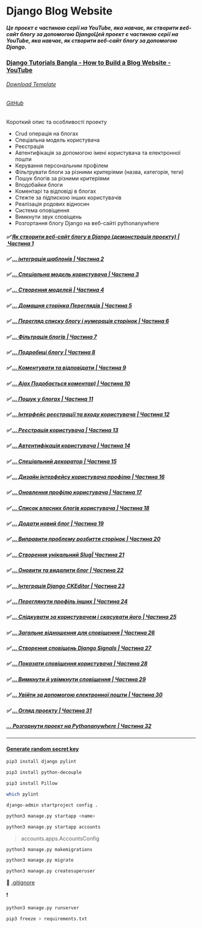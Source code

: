 # Django Blog Website

***Це проєкт є частиною серії на YouTube, яка навчає, як створити веб-сайт
блогу за допомогою DjangoЦей проект є частиною серії на YouTube, яка навчає, як
створити веб-сайт блогу за допомогою Django.***

### [Django Tutorials Bangla - How to Build a Blog Website - YouTube](https://www.youtube.com/playlist?list=PLoomN1iY7V9neojqrkqPVvE0GdmfOTcht)

###### [Download Template](https://templatemo.com/tm-551-stand-blog)

###### [GitHub](https://github.com/MoinulHossainNabil/Blog-Website-Django-Tutorials-Youtube)

Короткий опис та особливості проекту

- Crud операція на блогах
- Спеціальна модель користувача
- Реєстрація
- Автентифікація за допомогою імені користувача та електронної пошти
- Керування персональним профілем
- Фільтрувати блоги за різними критеріями (назва, категорія, теги)
- Пошук блогів за різними критеріями
- Вподобайки блоги
- Коментарі та відповіді в блогах
- Стежте за підпискою інших користувачів
- Реалізація родових відносин
- Система оповіщення
- Вимкнути звук сповіщень
- Розгортання блогу Django на веб-сайті pythonanywhere

##### ✅ [Як створити веб-сайт блогу в Django (демонстрація проекту) | Частина 1](https://www.youtube.com/watch?v=WpyXXBTcERc&list=PLoomN1iY7V9neojqrkqPVvE0GdmfOTcht&index=3&t=29s)

##### ✅ [... інтеграція шаблонів | Частина 2](https://www.youtube.com/watch?v=GHt_AgcFt8Y&list=PLoomN1iY7V9neojqrkqPVvE0GdmfOTcht&index=2&t=11s)

##### ✅ [... Спеціальна модель користувача | Частина 3](https://www.youtube.com/watch?v=NgahwM3pF6A&list=PLoomN1iY7V9neojqrkqPVvE0GdmfOTcht&index=3&t=200s)

##### ✅  [... Створення моделей | Частина 4](https://www.youtube.com/watch?v=YjdJB2w4u8U&list=PLoomN1iY7V9neojqrkqPVvE0GdmfOTcht&index=4&t=17s)

##### ✅ [... Домашня сторінка Переглядів | Частина 5](https://www.youtube.com/watch?v=namAMR8NXTI&list=PLoomN1iY7V9neojqrkqPVvE0GdmfOTcht&index=5&t=112s)

##### ✅  [... Перегляд списку блогу і нумерація сторінок | Частина 6](https://www.youtube.com/watch?v=3pvAcX7LnZs&list=PLoomN1iY7V9neojqrkqPVvE0GdmfOTcht&index=6&t=2s)

##### ✅  [... Фільтрація блогів | Частина 7](https://www.youtube.com/watch?v=gHUqtwd8TAM&list=PLoomN1iY7V9neojqrkqPVvE0GdmfOTcht&index=7)

##### ✅ [... Подробиці блогу | Частина 8](https://www.youtube.com/watch?v=Nip8eGeXz44&list=PLoomN1iY7V9neojqrkqPVvE0GdmfOTcht&index=9)

##### ✅  [... Коментувати та відповідати | Частина 9](https://www.youtube.com/watch?v=-kZScztai7s&list=PLoomN1iY7V9neojqrkqPVvE0GdmfOTcht&index=10)

##### ✅ [... Ajax Подобається коментар) | Частина 10](https://www.youtube.com/watch?v=7ZZKXnknDp4&list=PLoomN1iY7V9neojqrkqPVvE0GdmfOTcht&index=10)

##### ✅ [... Пошук у блогах | Частина 11](https://www.youtube.com/watch?v=kxtc3LL9d_M&list=PLoomN1iY7V9neojqrkqPVvE0GdmfOTcht&index=12)

##### ✅ [... Інтерфейс реєстрації та входу користувача | Частина 12](https://www.youtube.com/watch?v=e5ZPBE3Mn3Y&list=PLoomN1iY7V9neojqrkqPVvE0GdmfOTcht&index=12)

##### ✅  [... Реєстрація користувача | Частина 13](https://www.youtube.com/watch?v=P5poo9ekI-U&list=PLoomN1iY7V9neojqrkqPVvE0GdmfOTcht&index=13)

##### ✅ [... Автентифікація користувача | Частина 14](https://www.youtube.com/watch?v=rxj5m6pgs5U&list=PLoomN1iY7V9neojqrkqPVvE0GdmfOTcht&index=14)

##### ✅ [... Спеціальний декоратор | Частина 15](https://www.youtube.com/watch?v=Yov_h6igvr8&list=PLoomN1iY7V9neojqrkqPVvE0GdmfOTcht&index=15&t=1s)

##### ✅ [... Дизайн інтерфейсу користувача профілю | Частина 16](https://www.youtube.com/watch?v=QL0g0ALVN50&list=PLoomN1iY7V9neojqrkqPVvE0GdmfOTcht&index=17)

##### ✅ [... Оновлення профілю користувача | Частина 17](https://www.youtube.com/watch?v=0H6mPBAtSls&list=PLoomN1iY7V9neojqrkqPVvE0GdmfOTcht&index=18)

##### ✅ [... Список власних блогів користувача | Частина 18](https://www.youtube.com/watch?v=kVsOw-Byw8k&list=PLoomN1iY7V9neojqrkqPVvE0GdmfOTcht&index=19)

##### ✅ [... Додати новий блог | Частина 19](https://www.youtube.com/watch?v=R4QKMqh9v5Q&list=PLoomN1iY7V9neojqrkqPVvE0GdmfOTcht&index=20)

##### ✅ [... Виправити проблему розбиття сторінок | Частина 20](https://www.youtube.com/watch?v=EIhWtdWzhMo&list=PLoomN1iY7V9neojqrkqPVvE0GdmfOTcht&index=22)

##### ✅ [... Створення унікальний Slug| Частина 21](https://www.youtube.com/watch?v=S8aX2Gcn3wY&list=PLoomN1iY7V9neojqrkqPVvE0GdmfOTcht&index=22)

##### ✅ [... Оновити та видалити блог | Частина 22](https://www.youtube.com/watch?v=yLQMbHktXmQ&list=PLoomN1iY7V9neojqrkqPVvE0GdmfOTcht&index=23)

##### ✅ [... Інтеграція Django CKEditor | Частина 23](https://www.youtube.com/watch?v=_I48WH9i85U&list=PLoomN1iY7V9neojqrkqPVvE0GdmfOTcht&index=24)

##### ✅ [... Переглянути профіль інших | Частина 24](https://www.youtube.com/watch?v=RNxMFv2mCYA&list=PLoomN1iY7V9neojqrkqPVvE0GdmfOTcht&index=25)

##### ✅ [... Слідкувати за користувачем і скасувати його | Частина 25](https://www.youtube.com/watch?v=X7SIBMOsGIs&list=PLoomN1iY7V9neojqrkqPVvE0GdmfOTcht&index=27)

##### ✅ [... Загальне відношення для сповіщення | Частина 26](https://www.youtube.com/watch?v=NfW0rJFL3lI&list=PLoomN1iY7V9neojqrkqPVvE0GdmfOTcht&index=27&t=9s)

##### ✅ [... Створення сповіщень Django Signals | Частина 27](https://www.youtube.com/watch?v=Q1p8wy0dp44&list=PLoomN1iY7V9neojqrkqPVvE0GdmfOTcht&index=28)

##### ✅ [... Показати сповіщення користувача | Частина 28](https://www.youtube.com/watch?v=V0eCNd3yCj8&list=PLoomN1iY7V9neojqrkqPVvE0GdmfOTcht&index=29)

##### ✅ [... Вимкнути й увімкнути сповіщення | Частина 29](https://www.youtube.com/watch?v=5n_bNQCNZh8&list=PLoomN1iY7V9neojqrkqPVvE0GdmfOTcht&index=30)

##### ✅ [... Увійти за допомогою електронної пошти | Частина 30](https://www.youtube.com/watch?v=6ZWKVGV-0hE&list=PLoomN1iY7V9neojqrkqPVvE0GdmfOTcht&index=31)

##### ✅ [... Огляд проекту | Частина 31](https://www.youtube.com/watch?v=oeFL1mkwXpw&list=PLoomN1iY7V9neojqrkqPVvE0GdmfOTcht&index=32)

##### [... Розгорнути проект на Pythonanywhere | Частина 32](https://www.youtube.com/watch?v=xYl6Bk7gmXU&list=PLoomN1iY7V9neojqrkqPVvE0GdmfOTcht&index=33)

---

#### [Generate random secret key](https://djecrety.ir/)

```bash
pip3 install django pylint
```

```bash
pip3 install python-decouple
```

```bash
pip3 install Pillow
```

```bash
which pylint
```

```bash
django-admin startproject config .
```

```bash
python3 manage.py startapp <name>
```

```bash
python3 manage.py startapp accounts
```

> accounts.apps.AccountsConfig

```bash
python3 manage.py makemigrations
```

```bash
python3 manage.py migrate
```

```bash
python3 manage.py createsuperuser
```

🔗 [.gitignore](https://www.toptal.com/developers/gitignore)

❗

```bash
python3 manage.py runserver
```

```bash
pip3 freeze > requirements.txt
```
